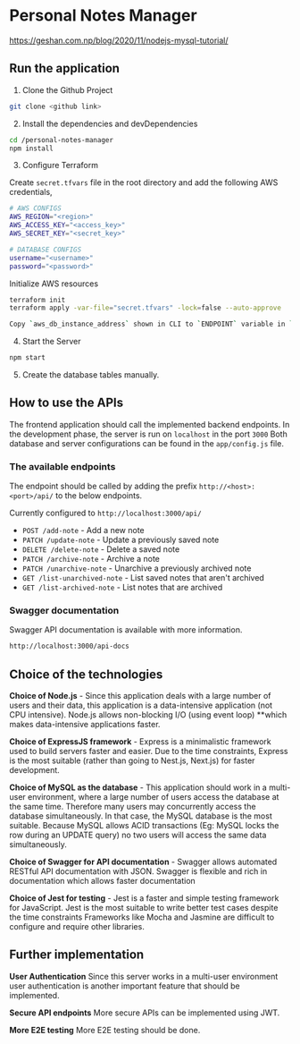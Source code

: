 # Personal Notes Manager

https://geshan.com.np/blog/2020/11/nodejs-mysql-tutorial/


## Run the application

1. Clone the Github Project

```sh
git clone <github link>
```

2. Install the dependencies and devDependencies

```sh
cd /personal-notes-manager
npm install
```

3. Configure Terraform

Create `secret.tfvars` file in the root directory and add the following AWS credentials,

```sh
# AWS CONFIGS
AWS_REGION="<region>"
AWS_ACCESS_KEY="<access_key>"
AWS_SECRET_KEY="<secret_key>"

# DATABASE CONFIGS
username="<username>"
password="<password>"
```

Initialize AWS resources

```sh
terraform init
terraform apply -var-file="secret.tfvars" -lock=false --auto-approve
```

```sh
Copy `aws_db_instance_address` shown in CLI to `ENDPOINT` variable in `.env` file.
```

4. Start the Server

```sh
npm start
```

5. Create the database tables manually.

## How to use the APIs

The frontend application should call the implemented backend endpoints.
In the development phase, the server is run on `localhost` in the port `3000`
Both database and server configurations can be found in the `app/config.js` file.

### The available endpoints

The endpoint should be called by adding the prefix `http://<host>:<port>/api/` to the below endpoints.

Currently configured to `http://localhost:3000/api/`

- `POST /add-note` - Add a new note
- `PATCH /update-note` - Update a previously saved note
- `DELETE /delete-note` - Delete a saved note
- `PATCH /archive-note` - Archive a note
- `PATCH /unarchive-note` - Unarchive a previously archived note
- `GET /list-unarchived-note` - List saved notes that aren't archived
- `GET /list-archived-note` - List notes that are archived

### Swagger documentation

Swagger API documentation is available with more information.

```sh
http://localhost:3000/api-docs
```

## Choice of the technologies

**Choice of Node.js** - 
Since this application deals with a large number of users and their data, this application is a data-intensive application (not CPU intensive). Node.js allows non-blocking I/O (using event loop) **which makes data-intensive applications faster.

**Choice of ExpressJS framework** - 
Express is a minimalistic framework used to build servers faster and easier. Due to the time constraints, Express is the most suitable (rather than going to Nest.js, Next.js) for faster development. 

**Choice of MySQL as the database** - 
This application should work in a multi-user environment, where a large number of users access the database at the same time.
Therefore many users may concurrently access the database simultaneously. In that case, the MySQL database is the most suitable.
Because MySQL allows ACID transactions (Eg: MySQL locks the row during an UPDATE query) no two users will access the same data simultaneously.

**Choice of Swagger for API documentation** - 
Swagger allows automated RESTful API documentation with JSON. Swagger is flexible and rich in documentation which allows faster documentation

**Choice of Jest for testing** - 
Jest is a faster and simple testing framework for JavaScript. Jest is the most suitable to write better test cases despite the time constraints
Frameworks like Mocha and Jasmine are difficult to configure and require other libraries. 


## Further implementation

**User Authentication**
Since this server works in a multi-user environment user authentication is another important feature that should be implemented.

**Secure API endpoints** 
More secure APIs can be implemented using JWT.

**More E2E testing** 
More E2E testing should be done.